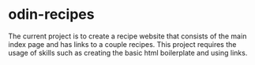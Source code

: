 # odin-recipes
The current project is to create a recipe website that consists of the main
index page and has links to a couple recipes. This project requires the usage of
skills such as creating the basic html boilerplate and using links.